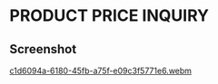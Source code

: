 # PRODUCT PRICE INQUIRY 
## Screenshot

[c1d6094a-6180-45fb-a75f-e09c3f5771e6.webm](https://user-images.githubusercontent.com/19360399/199235616-b591327b-6710-4831-9ff4-9102cdf5b23c.webm)
